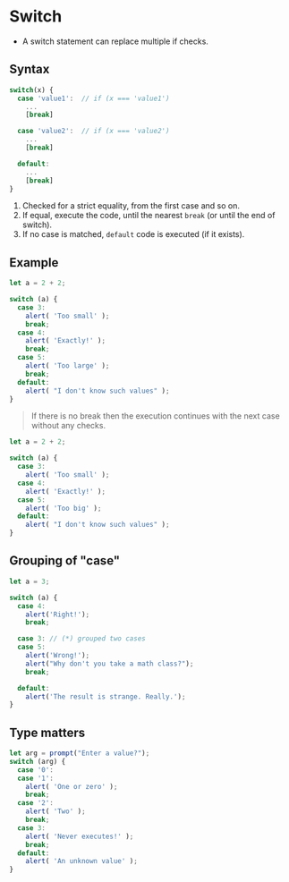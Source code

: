 # Switch
- A switch statement can replace multiple if checks.

## Syntax
``` JavaScript
switch(x) {
  case 'value1':  // if (x === 'value1')
    ...
    [break]

  case 'value2':  // if (x === 'value2')
    ...
    [break]

  default:
    ...
    [break]
}
```
1. Checked for a strict equality, from the first case and so on.
2. If equal, execute the code, until the nearest `break` (or until the end of switch).
3. If no case is matched, `default` code is executed (if it exists).

## Example
``` JavaScript
let a = 2 + 2;

switch (a) {
  case 3:
    alert( 'Too small' );
    break;
  case 4:
    alert( 'Exactly!' );
    break;
  case 5:
    alert( 'Too large' );
    break;
  default:
    alert( "I don't know such values" );
}
```

> If there is no break then the execution continues with the next case without any checks.
``` JavaScript
let a = 2 + 2;

switch (a) {
  case 3:
    alert( 'Too small' );
  case 4:
    alert( 'Exactly!' );
  case 5:
    alert( 'Too big' );
  default:
    alert( "I don't know such values" );
}
```

## Grouping of "case"
``` JavaScript
let a = 3;

switch (a) {
  case 4:
    alert('Right!');
    break;

  case 3: // (*) grouped two cases
  case 5:
    alert('Wrong!');
    alert("Why don't you take a math class?");
    break;

  default:
    alert('The result is strange. Really.');
}
```

## Type matters
``` JavaScript
let arg = prompt("Enter a value?");
switch (arg) {
  case '0':
  case '1':
    alert( 'One or zero' );
    break;
  case '2':
    alert( 'Two' );
    break;
  case 3:
    alert( 'Never executes!' );
    break;
  default:
    alert( 'An unknown value' );
}
```


